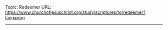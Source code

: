 Topic: Redeemer
URL: https://www.churchofjesuschrist.org/study/scriptures/tg/redeemer?lang=eng

---


